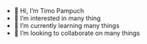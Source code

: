 - 👋 Hi, I’m Timo Pampuch
- 👀 I’m interested in many thing
- 🌱 I’m currently learning many things
- 💞️ I’m looking to collaborate on many things

<!---
TPampuch/TPampuch is a ✨ special ✨ repository because its `README.md` (this file) appears on your GitHub profile.
You can click the Preview link to take a look at your changes.
--->
